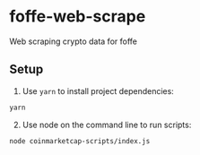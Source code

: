 # foffe-web-scrape

Web scraping crypto data for foffe

## Setup

1. Use `yarn` to install project dependencies:

```bash
yarn
```

2. Use node on the command line to run scripts:

```bash
node coinmarketcap-scripts/index.js
```
